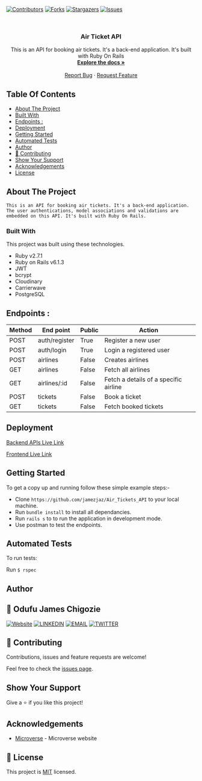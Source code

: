 <!--
*** Thanks for checking out this README Template. If you have a suggestion that would
*** make this better, please fork the repo and create a pull request or simply open
*** an issue with the tag "enhancement".
*** Thanks again! Now go create something AMAZING! :D
-->

<!-- PROJECT SHIELDS -->
<!--
*** I'm using markdown "reference style" links for readability.
*** Reference links are enclosed in brackets [ ] instead of parentheses ( ).
*** See the bottom of this document for the declaration of the reference variables
*** for contributors-url, forks-url, etc. This is an optional, concise syntax you may use.
*** https://www.markdownguide.org/basic-syntax/#reference-style-links
-->
[![Contributors][contributors-shield]][contributors-url]
[![Forks][forks-shield]][forks-url]
[![Stargazers][stars-shield]][stars-url]
[![Issues][issues-shield]][issues-url]


<!-- PROJECT LOGO -->
<br />
<p align="center">

  <h3 align="center">Air Ticket API</h3>

  <p align="center">
    This is an API for booking air tickets. It's a back-end application. It's built with Ruby On Rails
    <br />
    <a href="https://github.com/jamezjaz/Air_Tickets_API"><strong>Explore the docs »</strong></a>
    <br />
    <br />
    <a href="https://github.com/jamezjaz/Air_Tickets_API/issues">Report Bug</a>
    ·
    <a href="https://github.com/jamezjaz/Air_Tickets_API/issues">Request Feature</a>
  </p>
</p>

<!-- TABLE OF CONTENTS -->
## Table Of Contents

* [About The Project](#about-the-project)
* [Built With](#built-with)
* [Endpoints :](#endpoints-:)
* [Deployment](#deployment)
* [Getting Started](#getting-started)
* [Automated Tests](#automated-tests)
* [Author](#author)
* [🤝 Contributing](#🤝-contributing)
* [Show Your Support](#show-your-support)
* [Acknowledgements](#acknowledgements)
* [License](#license)

<!-- ABOUT THE PROJECT -->
## About The Project

    This is an API for booking air tickets. It's a back-end application.
    The user authentications, model associations and validations are embedded on this API. It's built with Ruby On Rails.

### Built With
This project was built using these technologies.
* Ruby v2.7.1
* Ruby on Rails v6.1.3
* JWT
* bcrypt
* Cloudinary
* Carrierwave
* PostgreSQL

## Endpoints :

Method|End point | Public |Action
-----------|----------|--------------|------
POST | auth/register | True | Register a new user
POST | auth/login | True | Login a registered user
POST | airlines | False | Creates airlines
GET | airlines | False | Fetch all airlines
GET | airlines/:id | False | Fetch a details of a specific airline
POST | tickets | False | Book a ticket
GET | tickets | False | Fetch booked tickets


## Deployment

[Backend APIs Live Link](https://jaz-air-tickets.herokuapp.com/)

[Frontend Live Link](https://jaz-book-air-tickets.netlify.app/)


## Getting Started

To get a copy up and running follow these simple example steps:-
- Clone `https://github.com/jamezjaz/Air_Tickets_API` to your local machine.
- Run `bundle install` to install all dependancies.
- Run `rails s` to to run the application in development mode.
- Use postman to test the endpoints.

## Automated Tests

To run tests:

Run ```$ rspec```


<!-- CONTACT -->
## Author

## 👤 Odufu James Chigozie

 [![Website](https://img.shields.io/badge/-Website-black?style=for-the-badge&logo=Julia&logoColor=white)](http://jamezjaz.com/)
 [![LINKEDIN](https://img.shields.io/badge/-LINKEDIN-0077B5?style=for-the-badge&logo=Linkedin&logoColor=white)](https://www.linkedin.com/in/jamesgozieodufu/)
 [![EMAIL](https://img.shields.io/badge/-EMAIL-D14836?style=for-the-badge&logo=Mail.Ru&logoColor=white)](mailto:jamezjaz@gmail.com)
 [![TWITTER](https://img.shields.io/badge/-TWITTER-1DA1F2?style=for-the-badge&logo=Twitter&logoColor=white)](https://twitter.com/jamezjaz90)

## 🤝 Contributing

Contributions, issues and feature requests are welcome!

Feel free to check the [issues page](https://github.com/jamezjaz/Air_Tickets_API/issues).

## Show Your Support

Give a :star: if you like this project!


<!-- ACKNOWLEDGEMENTS -->
## Acknowledgements
* [Microverse](https://www.microverse.org/) - Microverse website

<!-- MARKDOWN LINKS & IMAGES -->
<!-- https://www.markdownguide.org/basic-syntax/#reference-style-links -->
[contributors-shield]: https://img.shields.io/github/contributors/jamezjaz/Platform_Game.svg?style=flat-square
[contributors-url]: https://github.com/jamezjaz/Platform_Game/graphs/contributors
[forks-shield]: https://img.shields.io/github/forks/jamezjaz/Platform_Game.svg?style=flat-square
[forks-url]: https://github.com/jamezjaz/Platform_Game/network/members
[stars-shield]: https://img.shields.io/github/stars/jamezjaz/Platform_Game.svg?style=flat-square
[stars-url]: https://github.com/jamezjaz/Platform_Game/stargazers
[issues-shield]: https://img.shields.io/github/issues/jamezjaz/Platform_Game.svg?style=flat-square
[issues-url]: https://github.com/jamezjaz/Platform_Game/issues

## 📝 License

This project is [MIT](https://opensource.org/licenses/MIT) licensed.
